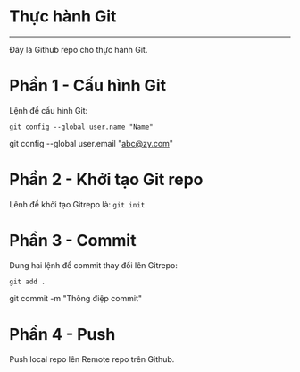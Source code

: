 # Thực hành Git
---
Đây là Github repo cho thực hành Git.
# Phần 1 - Cấu hình Git
Lệnh để cấu hình Git:
```
git config --global user.name "Name"
```
git config --global user.email "abc@zy.com"

# Phần 2 - Khởi tạo Git repo
Lênh để khởi tạo Gitrepo là: `git init`
# Phần 3 - Commit
Dung hai lệnh để commit thay đổi lên Gitrepo:
```
git add .
```
git commit -m "Thông điệp commit"

# Phần 4 - Push
Push local repo lên Remote repo trên Github.

